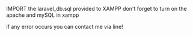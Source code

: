 IMPORT the laravel_db.sql provided to XAMPP
don't forget to turn on the apache and mySQL in xampp

if any error occurs you can contact me via line!